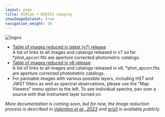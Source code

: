 ```yaml
---
layout: page
title: NIRCam + NIRISS imaging
showImageDataset: true
navigation_weight: 10
---
```


<span class="image fit"> <img src="{{site.baseurl}}/images/fields.png" alt="logos"> </span>

<ul>
    <li><a href="https://dawn-cph.github.io/dja/imaging/v7/">Table of images reduced in latest (v7) release</a></li>
    A list of links to all images and catalogs released in v7 so far. *phot_apcorr.fits are aperture corrected photometric catalogs.
    <li><a href="https://dawn-cph.github.io/dja/imaging/v6/">Table of images reduced in v6 release</a></li>
    A list of links to all images and catalogs released in v6. *phot_apcorr.fits are aperture corrected photometric catalogs.
    <li>For pannable images with various possible layers, including HST and JWST filters as well as spectral observations, please use the "Map Viewers" menu option to the left. To see individual spectra, pan over a source with that instrument layer turned on. </li>
    
</ul>


<em>More documentation is coming soon, but for now, the image reduction process is described in <a href="https://ui.adsabs.harvard.edu/abs/2023ApJ...947...20V/abstract">Valentino et al., 2023</a> and <a href="https://github.com/gbrammer/grizli">grizli</a> is available publicly.</em>

